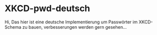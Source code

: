 # XKCD-pwd-deutsch

Hi,
Das hier ist eine deutsche Implementierung um Passwörter im XKCD-Schema zu bauen, verbesserungen werden gern gesehen...
